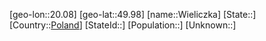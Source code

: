 ﻿---
location: [49.98,20.08]
type: City
tags:
- geo/City


SpocWebEntityId: 35592
isDeleted: false
confidential: public

---
[geo-lon::20.08]
[geo-lat::49.98]
[name::Wieliczka]
[State::]
[Country::[Poland](geo/Continent/Europe/Poland.md)]
[StateId::]
[Population::]
[Unknown::]

